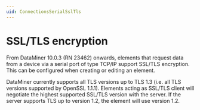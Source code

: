 ```yaml
---
uid: ConnectionsSerialSslTls
---
```


# SSL/TLS encryption

From DataMiner 10.0.3 (RN 23462) onwards, elements that request data from a device via a serial port of type TCP/IP support SSL/TLS encryption. This can be configured when creating or editing an element.

DataMiner currently supports all TLS versions up to TLS 1.3 (i.e. all TLS versions supported by OpenSSL 1.1.1). Elements acting as SSL/TLS client will negotiate the highest supported SSL/TLS version with the server. If the server supports TLS up to version 1.2, the element will use version 1.2.

